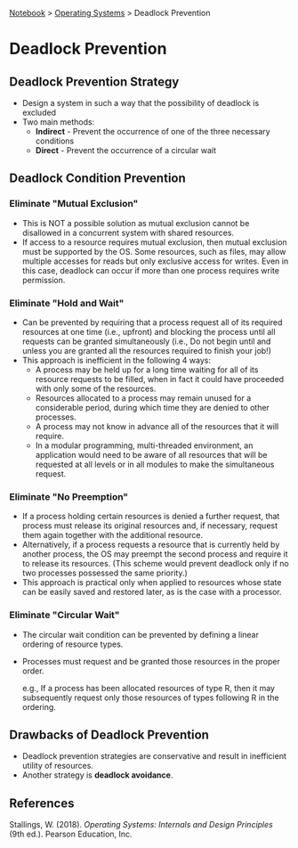 <a href="../">Notebook</a> > <a href="./">Operating Systems</a> > Deadlock Prevention

# Deadlock Prevention



## Deadlock Prevention Strategy

* Design a system in such a way that the possibility of deadlock is excluded
* Two main methods:
  * **Indirect** - Prevent the occurrence of one of the three necessary conditions
  * **Direct** - Prevent the occurrence of a circular wait



## Deadlock Condition Prevention

### Eliminate "Mutual Exclusion"

* This is NOT a possible solution as mutual exclusion cannot be disallowed in a concurrent system with shared resources.
* If access to a resource requires mutual exclusion, then mutual exclusion must be supported by the OS. Some resources, such as files, may allow multiple accesses for reads but only exclusive access for writes. Even in this case, deadlock can occur if more than one process requires write permission.

### Eliminate "Hold and Wait"

* Can be prevented by requiring that a process request all of its required resources at one time (i.e., upfront) and blocking the process until all requests can be granted simultaneously (i.e., Do not begin until and unless you are granted all the resources required to finish your job!)
* This approach is inefficient in the following 4 ways:
  * A process may be held up for a long time waiting for all of its resource requests to be filled, when in fact it could have proceeded with only some of the resources.
  * Resources allocated to a process may remain unused for a considerable period, during which time they are denied to other processes.
  * A process may not know in advance all of the resources that it will require.
  * In a modular programming, multi-threaded environment, an application would need to be aware of all resources that will be requested at all levels or in all modules to make the simultaneous request.

### Eliminate "No Preemption"

* If a process holding certain resources is denied a further request, that process must release its original resources and, if necessary, request them again together with the additional resource.
* Alternatively, if a process requests a resource that is currently held by another process, the OS may preempt the second process and require it to release its resources. (This scheme would prevent deadlock only if no two processes possessed the same priority.)
* This approach is practical only when applied to resources whose state can be easily saved and restored later, as is the case with a processor.

### Eliminate "Circular Wait"

* The circular wait condition can be prevented by defining a linear ordering of resource types.

* Processes must request and be granted those resources in the proper order. 

  e.g., If a process has been allocated resources of type R, then it may subsequently request only those resources of types following R in the ordering.



## Drawbacks of Deadlock Prevention

* Deadlock prevention strategies are conservative and result in inefficient utility of resources.
* Another strategy is **deadlock avoidance**.






## References

Stallings, W. (2018). *Operating Systems: Internals and Design Principles* (9th ed.). Pearson Education, Inc.
